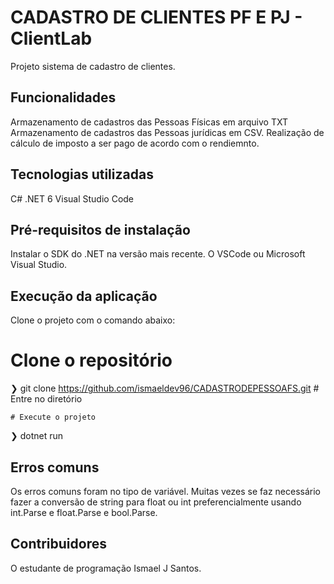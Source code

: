 # CADASTRO DE CLIENTES PF E PJ - ClientLab

Projeto sistema de cadastro de clientes.

## Funcionalidades
Armazenamento de cadastros das Pessoas Físicas em arquivo TXT 
Armazenamento de cadastros das Pessoas jurídicas em CSV.
Realização de cálculo de imposto a ser pago de acordo com o rendiemnto.

## Tecnologias utilizadas
C#
.NET 6
Visual Studio Code


## Pré-requisitos de instalação
Instalar o SDK do .NET na versão mais recente. 
O VSCode ou  Microsoft Visual Studio.

## Execução da aplicação
Clone o projeto com o comando abaixo:

  # Clone o repositório
  ❯ git clone https://github.com/ismaeldev96/CADASTRODEPESSOAFS.git
	# Entre no diretório

	# Execute o projeto
  ❯ dotnet run

## Erros comuns
Os erros comuns foram no tipo de variável. Muitas vezes se faz necessário fazer a conversão de string para float ou int preferencialmente usando int.Parse e float.Parse e bool.Parse.

## Contribuidores
O estudante de programação Ismael J Santos.